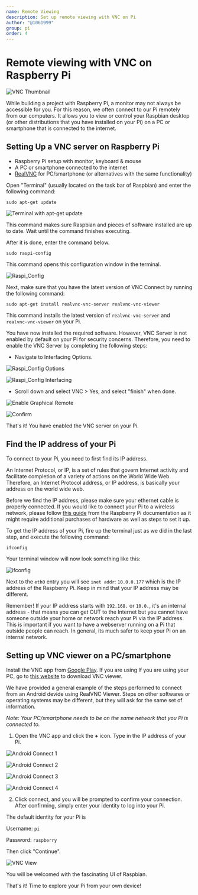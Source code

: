 ```yaml
---
name: Remote Viewing
description: Set up remote viewing with VNC on Pi
author: "@1061999"
group: pi
order: 4
---
```


# Remote viewing with VNC on Raspberry Pi

![VNC Thumbnail](img/thumbnail.png)

While building a project with Raspberry Pi, a monitor may not always be accessible for you. For this reason, we often connect to our Pi remotely from our computers. It allows you to view or control your Raspbian desktop (or other distributions that you have installed on your Pi) on a PC or smartphone that is connected to the internet. 

## Setting Up a VNC server on Raspberry Pi

- Raspberry Pi setup with monitor, keyboard & mouse
- A PC or smartphone connected to the internet
- [RealVNC](https://www.realvnc.com/en/) for PC/smartphone (or alternatives with the same functionality)

Open "Terminal" (usually located on the task bar of Raspbian) and enter the following command:

    sudo apt-get update

![Terminal with apt-get update](img/terminal.png)

This command makes sure Raspbian and pieces of software installed are up to date. Wait until the command finishes executing.

After it is done, enter the command below.

    sudo raspi-config

This command opens this configuration window in the terminal.

![Raspi_Config](img/raspi_config.png)

Next, make sure that you have the latest version of VNC Connect by running the following command:

    sudo apt-get install realvnc-vnc-server realvnc-vnc-viewer

This command installs the latest version of `realvnc-vnc-server` and `realvnc-vnc-viewer` on your Pi.

You have now installed the required software. However, VNC Server is not enabled by default on your Pi for security concerns. Therefore, you need to enable the VNC Server by completing the following steps:

- Navigate to Interfacing Options.

![Raspi_Config Options](img/raspi_config_options.png)

![Raspi_Config Interfacing](img/raspi_config_interfacing.png)

- Scroll down and select VNC > Yes, and select "finish" when done.

![Enable Graphical Remote](img/enable_graphical_remote.png)

![Confirm](img/confirm.png)

That's it! You have enabled the VNC server on your Pi.

## Find the IP address of your Pi

To connect to your Pi, you need to first find its IP address.  

An Internet Protocol, or IP, is a set of rules that govern Internet activity and facilitate completion of a variety of actions on the World Wide Web. Therefore, an Internet Protocol address, or IP address, is basically your address on the world wide web.

Before we find the IP address, please make sure your ethernet cable is properly connected. If you would like to connect your Pi to a wireless network, please follow [this guide](https://www.raspberrypi.org/documentation/configuration/wireless/wireless-cli.md) from the Raspberry Pi documentation as it might require additional purchases of hardware as well as steps to set it up.

To get the IP address of your Pi, fire up the terminal just as we did in the last step, and execute the following command:

    ifconfig

Your terminal window will now look something like this: 

![ifconfig](img/if-config.jpg)

Next to the `eth0` entry you will see `inet addr`: `10.0.0.177` which is the IP address of the Raspberry Pi. Keep in mind that your IP address may be different. 

Remember! If your IP address starts with `192.168.` or `10.0.`, it's an internal address - that means you can get OUT to the Internet but you cannot have someone outside your home or network reach your Pi via the IP address. This is important if you want to have a webserver running on a Pi that outside people can reach. In general, its much safer to keep your Pi on an internal network.

## Setting up VNC viewer on a PC/smartphone

Install the VNC app from [Google Play](https://play.google.com/store/apps/details?id=com.realvnc.viewer.android&hl=en). If you are using  If you are using your PC, go to [this website](https://www.realvnc.com/en/connect/download/viewer/) to download VNC viewer.

We have provided a general example of the steps performed to connect from an Android devide using RealVNC Viewer. Steps on other softwares or operating systems may be different, but they will ask for the same set of information.

*Note: Your PC/smartphone needs to be on the same network that you Pi is connected to.*

1. Open the VNC app and click the **+** icon. Type in the IP address of your Pi.

![Android Connect 1](img/android_connect_1.png)

![Android Connect 2](img/android_connect_2.png)

![Android Connect 3](img/android_connect_3.png)

![Android Connect 4](img/android_connect_4.png)

2. Click connect, and you will be prompted to confirm your connection. After confirming, simply enter your identity to log into your Pi.

The default identity for your Pi is

Username: `pi`

Password: `raspberry`

Then click "Continue".

![VNC View](img/vnc_view.png)

You will be welcomed with the fascinating UI of Raspbian.

That's it! Time to explore your Pi from your own device!
